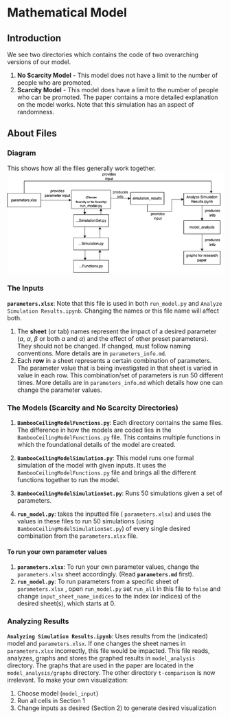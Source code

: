 # Mathematical Model

## Introduction
We see two directories which contains the code of two overarching versions of our model.
1. **No Scarcity Model** - This model does not have a limit to the number of people who are promoted.
2. **Scarcity Model** - This model does have a limit to the number of people who can be promoted.
The paper contains a more detailed explanation on the model works. Note that this simulation has an aspect of randomness.

## About Files

### Diagram
This shows how all the files generally work together.
![DirectoryDiagram](ModelDiagram.png)

### The Inputs

**`parameters.xlsx`**:  Note that this file is used in both `run_model.py` and `Analyze Simulation Results.ipynb`. Changing the names or this file name will affect both.
1. The **sheet** (or tab) names represent the impact of a desired parameter ($a$,  $\alpha$, $\beta$ or both $a$ and $\alpha$) and the effect of other preset parameters). They should not be changed. If changed, must follow naming conventions. More details are in `parameters_info.md`.
2. Each **row** in a sheet represents a certain combination of parameters. The parameter value that is being investigated in that sheet is varied in value in each row. This combination/set of parameters is run 50 different times.
    More details are in `parameters_info.md` which details how one can change the parameter values.


### The Models (Scarcity and No Scarcity Directories)
1. **`BambooCeilingModelFunctions.py`**: Each directory contains the same files. The difference in how the models are coded lies in the `BambooCeilingModelFunctions.py` file. This contains multiple functions in which the foundational details of the model are created.

2. **`BambooCeilingModelSimulation.py`**: This model runs one formal simulation of the model with given inputs. It uses the `BambooCeilingModelFunctions.py` file and brings all the different functions together to run the model.

3. **`BambooCeilingModelSimulationSet.py`**: Runs 50 simulations given a set of parameters.

4. **`run_model.py`**: takes the inputted file ( `parameters.xlsx`) and uses the values in these files to run 50 simulations (using `BambooCeilingModelSimulationSet.py`)  of every single desired combination from the `parameters.xlsx` file. 
#### To run your own parameter values
1. **`parameters.xlsx`**: To run your own parameter values, change the `parameters.xlsx` sheet accordingly. (Read **`parameters.md`** first).
2. **`run_model.py`**: To run parameters from a specific sheet of `parameters.xlsx` , open `run_model.py` set `run_all` in this file to `false` and change `input_sheet_name_indices` to the index (or indices) of the desired sheet(s), which starts at 0.

### Analyzing Results
**`Analyzing Simulation Results.ipynb`**: Uses results from the (indicated) model and `parameters.xlsx`. If one changes the sheet names in `parameters.xlsx` incorrectly, this file would be impacted. This file reads, analyzes, graphs and stores the graphed results in `model_analysis` directory. The graphs that are used in the paper are located in the `model_analysis/graphs` directory. The other directory `t-comparison` is now irrelevant. To make your own visualization:
1. Choose model (`model_input`)
2. Run all cells in Section 1
3. Change inputs as desired (Section 2) to generate desired visualization



